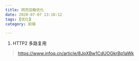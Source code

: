 ```yaml
---
title: 网页加载优化
date: 2020-07-07 13:18:12
tags: [优化]
category: 前端

---
```



1. HTTP2 多路复用

>https://www.infoq.cn/article/8JpXBw1CdUOGkrBp1aWk

